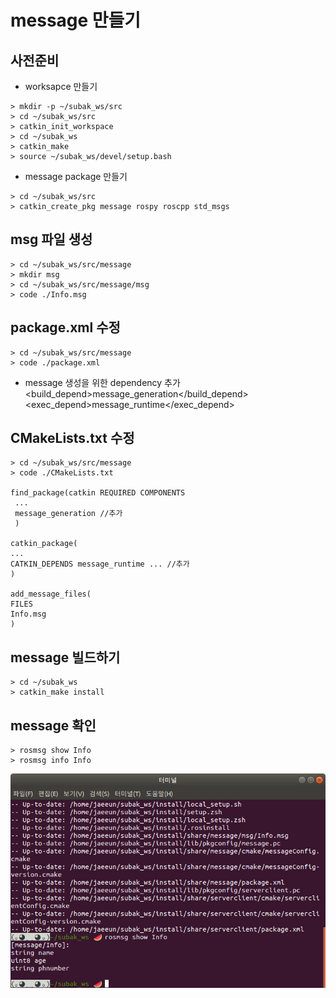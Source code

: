 # message 만들기 

## 사전준비
- worksapce 만들기
```
> mkdir -p ~/subak_ws/src
> cd ~/subak_ws/src
> catkin_init_workspace
> cd ~/subak_ws
> catkin_make
> source ~/subak_ws/devel/setup.bash
```
- message package 만들기
```
> cd ~/subak_ws/src
> catkin_create_pkg message rospy roscpp std_msgs
```



## msg 파일 생성
```
> cd ~/subak_ws/src/message
> mkdir msg
> cd ~/subak_ws/src/message/msg
> code ./Info.msg
```

## package.xml 수정
```
> cd ~/subak_ws/src/message
> code ./package.xml
```
- message 생성을 위한 dependency 추가 
<build_depend>message_generation</build_depend>
<exec_depend>message_runtime</exec_depend>


## CMakeLists.txt 수정
 
  ``` 
  > cd ~/subak_ws/src/message
  > code ./CMakeLists.txt
 
  find_package(catkin REQUIRED COMPONENTS
   ...
   message_generation //추가
   )

catkin_package(
  ...
  CATKIN_DEPENDS message_runtime ... //추가
  )

add_message_files(
  FILES
  Info.msg
)
  ``` 

## message 빌드하기
```
> cd ~/subak_ws
> catkin_make install
```

## message 확인
```
> rosmsg show Info
> rosmsg info Info
```
![](./result_image.png)
